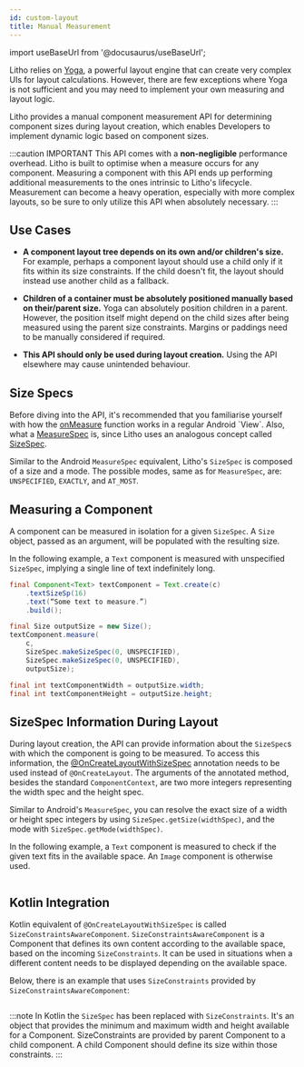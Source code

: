 ```yaml
---
id: custom-layout
title: Manual Measurement
---
```

import useBaseUrl from '@docusaurus/useBaseUrl';

Litho relies on [Yoga](https://yogalayout.dev/docs/), a powerful layout engine that can create very complex UIs for layout calculations.  However, there are few exceptions where Yoga is not sufficient and you may need to implement your own measuring and layout logic.

Litho provides a manual component measurement API for determining component sizes during layout creation, which enables Developers to implement dynamic logic based on component sizes.

:::caution IMPORTANT
 This API comes with a **non-negligible** performance overhead.
 Litho is built to optimise when a measure occurs for any component. Measuring a component with this API ends up performing additional measurements to the ones intrinsic to Litho's lifecycle. Measurement can become a heavy operation, especially with more complex layouts, so be sure to only utilize this API when absolutely necessary.
:::

## Use Cases

* **A component layout tree depends on its own and/or children's size.** For example, perhaps a component layout should use a child only if it fits within its size constraints. If the child doesn't fit, the layout should instead use another child as a fallback.

* **Children of a container must be absolutely positioned manually based on their/parent size.** Yoga can absolutely position children in a parent. However, the position itself might depend on the child sizes after being measured using the parent size constraints. Margins or paddings need to be manually considered if required.

* **This API should only be used during layout creation.** Using the API elsewhere may cause unintended behaviour.

## Size Specs

Before diving into the API, it's recommended that you familiarise yourself with how the [onMeasure](https://developer.android.com/reference/android/view/View.html#onMeasure(int,%20int)) function works in a regular Android `View`.  Also,  what a [MeasureSpec](https://developer.android.com/reference/android/view/View.MeasureSpec.html) is, since Litho uses an analogous concept called [SizeSpec](pathname:///javadoc/com/facebook/litho/SizeSpec.html).

Similar to the Android `MeasureSpec` equivalent, Litho's `SizeSpec` is composed of a size and a mode. The possible modes, same as for `MeasureSpec`, are: `UNSPECIFIED`, `EXACTLY`, and `AT_MOST`.

## Measuring a Component

A component can be measured in isolation for a given `SizeSpec`. A `Size` object, passed as an argument, will be populated with the resulting size.

In the following example, a `Text` component is measured with unspecified `SizeSpec`, implying a single line of text indefinitely long.

```java
final Component<Text> textComponent = Text.create(c)
    .textSizeSp(16)
    .text(“Some text to measure.”)
    .build();

final Size outputSize = new Size();
textComponent.measure(
    c,
    SizeSpec.makeSizeSpec(0, UNSPECIFIED),
    SizeSpec.makeSizeSpec(0, UNSPECIFIED),
    outputSize);

final int textComponentWidth = outputSize.width;
final int textComponentHeight = outputSize.height;
```

## SizeSpec Information During Layout

During layout creation, the API can provide information about the `SizeSpec`s with which the component is going to be measured. To access this information, the [@OnCreateLayoutWithSizeSpec](pathname:///javadoc/com/facebook/litho/annotations/OnCreateLayoutWithSizeSpec.html) annotation needs to be used instead of `@OnCreateLayout`. The arguments of the annotated method, besides the standard `ComponentContext`, are two more integers representing the width spec and the height spec.

Similar to Android's `MeasureSpec`, you can resolve the exact size of a width or height spec integers by using `SizeSpec.getSize(widthSpec)`, and the mode with `SizeSpec.getMode(widthSpec)`.

In the following example, a `Text` component is measured to check if the given text fits in the available space. An `Image` component is otherwise used.

``` java file=sample/src/main/java/com/facebook/samples/litho/java/documentation/LongTextReplacerComponentSpec.java start=start_example end=end_example
```

## Kotlin Integration

Kotlin equivalent of `@OnCreateLayoutWithSizeSpec` is called `SizeConstraintsAwareComponent`. `SizeConstraintsAwareComponent` is a Component that defines its own content according to the available space, based on the incoming `SizeConstraints`. It can be used in situations when a different content needs to be displayed depending on the available space.

Below, there is an example that uses `SizeConstraints` provided by `SizeConstraintsAwareComponent`:

``` kotlin file=sample/src/main/java/com/facebook/samples/litho/kotlin/sizeconstraintsawarecomponent/SizeConstraintsAwareComponentKComponent.kt start=start_sizeconstraintsawarecomponent_example end=end_sizeconstraintsawarecomponent_example
```

:::note
In Kotlin the `SizeSpec` has been replaced with `SizeConstraints`. It's an object that provides the minimum and maximum width and height available for a Component. SizeConstraints are provided by parent Component to a child component. A child Component should define its size within those constraints.
:::
